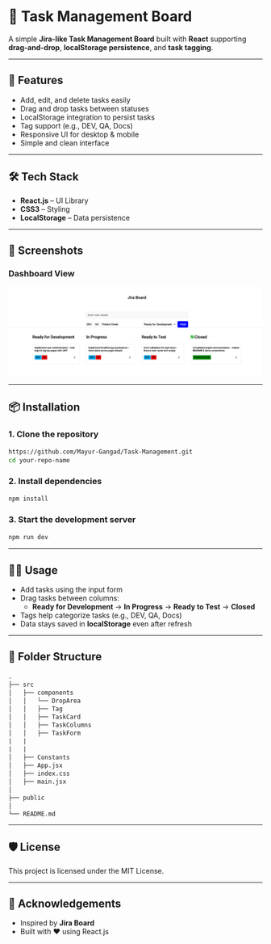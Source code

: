
# 📝 Task Management Board  

A simple **Jira-like Task Management Board** built with **React** supporting **drag-and-drop**, **localStorage persistence**, and **task tagging**.  

---

## 🚀 Features
- Add, edit, and delete tasks easily  
- Drag and drop tasks between statuses  
- LocalStorage integration to persist tasks  
- Tag support (e.g., DEV, QA, Docs)  
- Responsive UI for desktop & mobile  
- Simple and clean interface  

---

## 🛠 Tech Stack
- **React.js** – UI Library  
- **CSS3** – Styling  
- **LocalStorage** – Data persistence  

---

## 📸 Screenshots  
### Dashboard View
![Jira Board](Jira-Board.png)  


---

## 📦 Installation  

### 1. Clone the repository  
```bash
https://github.com/Mayur-Gangad/Task-Management.git
cd your-repo-name
```

### 2. Install dependencies  
```bash
npm install
```

### 3. Start the development server  
```bash
npm run dev
```

---

## 🏃‍♂️ Usage  

- Add tasks using the input form  
- Drag tasks between columns:  
  - **Ready for Development** → **In Progress** → **Ready to Test** → **Closed**  
- Tags help categorize tasks (e.g., DEV, QA, Docs)  
- Data stays saved in **localStorage** even after refresh  

---

## 📂 Folder Structure
```
.
├── src
│   ├── components
│   │   └── DropArea
│   │   ├── Tag
│   │   ├── TaskCard
│   │   ├── TaskColumns
│   │   ├── TaskForm
|   |   
|   |   
│   ├── Constants
│   ├── App.jsx
│   ├── index.css
│   ├── main.jsx
│   
├── public
│   
└── README.md
```

---

## 🛡 License  
This project is licensed under the MIT License.  

---

## 🙌 Acknowledgements  
- Inspired by **Jira Board**  
- Built with ❤️ using React.js  
